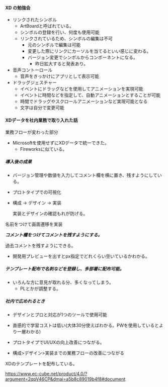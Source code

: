 

#### XD の勉強会

- リンクされたシンボル
  - ArtBoardと呼ばれている。
  - シンボルの登録を行い、何度も使用可能
  - リンクされているため、シンボルの編集は不可
    - 元のシンボルで編集は可能
    - 変更した際にリンクにカーソルを当てるといい感じに変わる。
    - バージョン変更でシンボルからコンポーネントになる。
      - 昨日拡大すると発表あり。
- 音声コントーロール
  - 音声をきっかけにアプリとして表示可能
- ドラッグジェスチャー
  - イベントにドラッグなどを使用してアニメーションを実現可能
  - イベントに時間などを指定して、自動アニメーションとすることが可能
  - 時間でドラッグやスクロールアニメーションなど実現可能となる
  - 文字は自分で変更可能



#### XDデータを社内業務で取り入れた話

業務フローが変わった部分

- Microsoftを使用せずにXDデータで統一できた。
  - Fireworksに似ている。

##### 導入後の成果

- バージョン管理や数値を入力してコメント欄を横に置き、残すようにしている。



- プロトタイプでの可視化

- 構成 -> デザイン -> 実装

  実装とデザインの確認もれが防げる。

名前をつけて画面遷移を実装

***コメント欄をつけてコメントを残すようにする。***

過去コメントを残すようにできる。

- 開発用プレビューを出すとpx指定でどれくらい空いているかわかる。

  

##### テンプレート配布で名刺などを登録し、多部署に配布可能。

- いろんな方に意見が取れる分、多くなってしまう。
  - PLとかが調整する。



##### 社内で広めれるとき

- デザインとプロと対応が1つのツールで使用可能

- 直感的で学習コストは低い(大体30分使えばわかる。PWを使用しているとより一層わかる)

- プロトタイプでUI/UXの向上改善につながる。

- 構成>デザイン>実装までの業務フローの改善につながる

XDのテンプレートを配布している。

<https://www.ec-cube.net/product/4.0/?argument=2qpV46CP&dmai=a5b8c89019b4f8#document>



